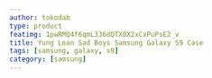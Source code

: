 ```yaml
---
author: tokodab
type: product
featimg: 1pwRMQ4f6qmL336dQTX0X2xCxPuPsE2_v
title: Yung Lean Sad Boys Samsung Galaxy S9 Case
tags: [samsung, galaxy, s9]
category: [samsung]
---
```

